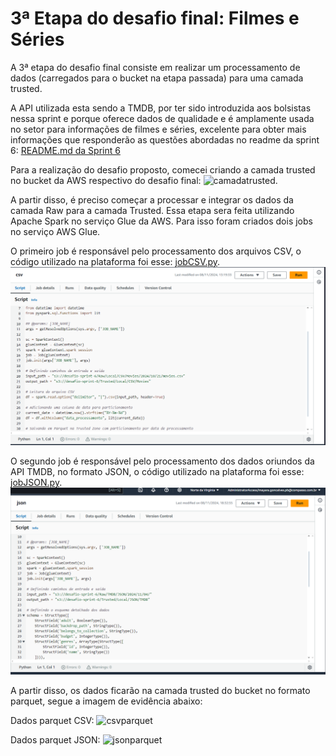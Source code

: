 # 3ª Etapa do desafio final: Filmes e Séries

A 3ª etapa do desafio final consiste em realizar um processamento de dados (carregados para o bucket na etapa passada) para uma camada trusted.

A API utilizada esta sendo a TMDB, por ter sido introduzida aos bolsistas nessa sprint e porque oferece dados de qualidade e é amplamente usada no setor para informações de filmes e séries, excelente para obter mais informações que responderão as questões abordadas no readme da sprint 6: [README.md da Sprint 6](/Sprint6/Desafio/README.md)

Para a realização do desafio proposto, comecei criando a camada trusted no bucket da AWS respectivo do desafio final:
![camadatrusted](/Sprint8/Evidências/Desafio/camadatrusted.png).

A partir disso, é preciso começar a processar e integrar os dados da camada Raw para a camada Trusted. Essa etapa sera feita utilizando Apache Spark no serviço Glue da AWS. Para isso foram criados dois jobs no serviço AWS Glue.

O primeiro job é responsável pelo processamento dos arquivos CSV, o código utilizado na plataforma foi esse: [jobCSV.py](/Sprint8/Desafio/jobCSV.py).
![csv](/Sprint8/Evidências/Desafio/csv.png)

O segundo job é responsável pelo processamento dos dados oriundos da API TMDB, no formato JSON, o código utilizado na plataforma foi esse: [jobJSON.py](/Sprint8/Desafio/jobJSON.py).
![json](/Sprint8/Evidências/Desafio/json.png)

A partir disso, os dados ficarão na camada trusted do bucket no formato parquet, segue a imagem de evidência abaixo:

Dados parquet CSV:
![csvparquet](/Sprint8/Evidências/Desafio/parquetcsv.png)

Dados parquet JSON:
![jsonparquet](/Sprint8/Evidências/Desafio/parquetjson.png)
